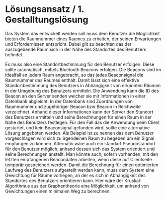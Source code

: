 # Lösungsansatz / 1. Gestalltungslösung

Das System das entwickelt werden soll muss dem Benutzer die Möglichkeit bieten die Raumnummer eines Raumes zu erhalten, der seinen Erwartungen und Erfordernissen entspricht. Dabei gilt zu beachten das der auszugebende Raum sich in der Nähe des Standortes des Benutzers befindet.

Es muss also eine Standortbestimmung für den Benutzer erfolgen. Diese sollte automatisch, mittels Bluetooth Beacons erfolgen. 
Die Beacons sind im idealfall an jedem Raum angebracht, so das jedes Beaconsignal die Raumnummer des Raumes enthält. Damit lässt sich eine effektive Standortbestimmung des Benutzers in Abhängigkeit von erkannten Räumen in der Umgebung des Benutzers ermitteln. Die Anwendung kann die ID des Beacon an den Server senden welcher sie mit Informationen in einer Datenbank abgleicht. In der Datenbank sind Zuordnungen von Raumnummer und zugehöriger Beacon bzw Beacon in Reichweite verzeichnet. Anhand dieser Informationen kann der Server den Standort des Benutzers ermitteln und seine Berechnungen für einen Raum in der Nähe des Benutzers festlegen. 
Für den Fall das die Anwendung beim Client gestartet, und kein Beaconsignal gefunden wird, sollte eine alternative Lösung angeboten werden. Als Beispiel ist zu nennen das dem Benutzer vorgeschlagen wird sich zu irgendeinen Raum zu begeben um ein Signal empfangen zu können. Alternativ wäre auch ein standart Pseudostandort für den Benutzer möglich, anhand dessen sich das System orientiert und seine Berechnungen anstellt. Man könnte auch, sofern vorhanden, mit den letzten empfangenen Beacondaten arbeiten, wenn diese auf Clientseite temporär gespeichert werden. 
Damit die Berechnung für einen optimierten Laufweg des Benutzers aufgestellt werden kann, muss dem System eine Gewichtung für Räume vorliegen, an der es sich in Abhängigkeit des Standortes des Benutzers orientieren kann. Hier wäre der Kruskal-Algorithmus aus der Graphentheorie eine Möglichkeit, um anhand von Gewichtungen einen minimalen Weg zu berechnen.













